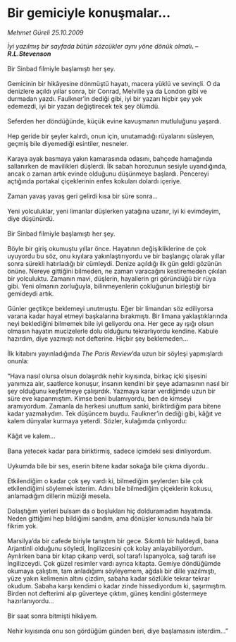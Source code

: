 # Bir gemiciyle konuşmalar...

*Mehmet Güreli 25.10.2009*

<div class="taraf_structure_2col_1zq">
<div class="margen_n">



 <p><i>İyi yazılmış bir sayfada bütün sözcükler aynı yöne dönük olmalı<b>. –R.L.Stevenson</b> </i><br/><br/>Bir Sinbad filmiyle başlamıştı her şey. <br/><br/>Gemicinin bir hikâyesine dönmüştü hayatı, macera yüklü ve sevinçli. O da denizlere açıldı yıllar sonra, bir Conrad, Melville ya da London gibi ve durmadan yazdı. Faulkner’in dediği gibi, iyi bir yazarı hiçbir şey yok edemezdi, iyi bir yazarı değiştirecek tek şey ölümdü. <br/><br/>Seferden her döndüğünde, küçük evine kavuşmanın mutluluğunu yaşardı. <br/><br/>Hep geride bir şeyler kalırdı, onun için, unutamadığı rüyalarını süsleyen, geçmiş bile diyemediği esintiler, nesneler. <br/><br/>Karaya ayak basmaya yakın kamarasında odasını, bahçede hamağında sallanırken de mavilikleri düşlerdi. İlk sabah horozunun sesiyle uyandığında, ancak o zaman artık evinde olduğunu düşünmeye başlardı. Pencereyi açtığında portakal çiçeklerinin enfes kokuları dolardı içeriye. <br/><br/>Zaman yavaş yavaş geri gelirdi kısa bir süre sonra... <br/><br/>Yeni yolculuklar, yeni limanlar düşlerken yatağına uzanır, iyi ki evimdeyim, diye düşünürdü. <br/><br/>Bir Sinbad filmiyle başlamıştı her şey. <br/><br/>Böyle bir giriş okumuştu yıllar önce. Hayatının değişikliklerine de çok uyuyordu bu söz, onu kıyılara yakınlaştırıyordu ve bir başlangıç olarak yıllar sonra sürekli hatırladığı bir cümleydi. Denize açıldığı ilk gün geldi gözünün önüne. Nereye gittiğini bilmeden, ne zaman varacağını kestiremeden çıkılan bir yolculuktu. Zamanın mavi, düşlerin, hayallerin gri göründüğü bir rüya gibi. Yeni olmanın zorluğuyla, bilinmeyenlerin çokluğunun birleştiği bir gemideydi artık. <br/><br/>Günler geçtikçe beklemeyi unutmuştu. Eğer bir limandan söz ediliyorsa varana kadar hayal etmeyi başkalarına bırakmıştı. Bir limana yaklaştıklarında neyi beklediğini bilmemek bile iyi geliyordu ona. Her gece ay ışığı olsun olmasın hayatın mucizelerle dolu olduğunu tekrarlıyordu kendine. Kabule hazırdım, diye yazmıştı not defterine. Hiçbir şey beklemeden... <br/><br/>İlk kitabını yayınladığında <i>The Paris Review</i>’da uzun bir söyleşi yapmışlardı onunla: <br/><br/>“Hava nasıl olursa olsun dolaşırdık nehir kıyısında, birkaç içki şişesini yanımıza alır, saatlerce konuşur, insanın kendini bir şeye adamasının nasıl bir şey olduğunu keşfetmeye çalışırdık. Yazmaya karar verdiğimde uzun bir süre eve kapanmıştım. Kimse beni bulamıyordu, ben de kimseyi aramıyordum. Zamanla da herkesi unuttum sanki, biriktirdiğim para bitene kadar yazmalıydım. Tek düşüncem buydu. Faulkner’in dediği gibi, kâğıt ve kalem dünyalar kurmaya yeterdi. Sözler, kulağımda çınlıyordu: <br/><br/>Kâğıt ve kalem... <br/><br/>Bana yetecek kadar para biriktirmiş, sadece içimdeki sesi dinliyordum. <br/><br/>Uykumda bile bir ses, eserin bitene kadar sokağa bile çıkma diyordu.. <br/><br/>Etkilendiğim o kadar çok şey vardı ki, bilmediğim şeylerden bile çok etkilendiğimi söylemek isterim. Adını bile bilmediğim çiçeklerin kokusu, anlamadığım dillerin müziği mesela. <br/><br/>Dolaştığım yerleri bulsam da o boşlukları hiç dolduramadım hayatımda. Neden gittiğimi hep bildiğimi sandım, ama dönüşler konusunda hala bir fikrim yok. <br/><br/>Marsilya’da bir cafede biriyle tanıştım bir gece. Sıkıntılı bir haldeydi, bana Arjantinli olduğunu söyledi, İngilizcesini çok kolay anlayabiliyordum. Ayrılırken bana bir kitap çıkarıp verdi, sol tarafı İspanyolca, sağ tarafı ise İngilizceydi. Çok güzel resimler vardı ayrıca kitapta. Gemiye döndüğümde okumaya çalıştım, tam anladığımı söyleyemem, ağdalı bir dille yazılmıştı, yüze yakın kelimenin altını çizdim, sabaha kadar sözlükle tekrar tekrar okudum. Sabaha karşı kendimi o kadar zinde hissediyordum ki, şaşırmıştım. Birden not defterimi alıp güverteye çıktım, güneş kendini göstermeye hazırlanıyordu... <br/><br/>Bir saat sonra bitmişti hikâyem. <br/><br/>Nehir kıyısında onu son gördüğüm günden beri, diye başlamasını isterdim...”</p>
<br/>
<br/>
<br/>



<br/>


<div id="taraf_not">
</div>

</div>


</div>

